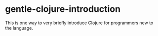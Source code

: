 # gentle-clojure-introduction
This is one way to very briefly introduce Clojure for programmers new to the language.
